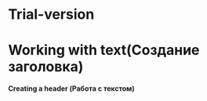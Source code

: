 # Trial-version

# Working with text(Создание заголовка)

**Creating a header  (Работа с текстом)**
